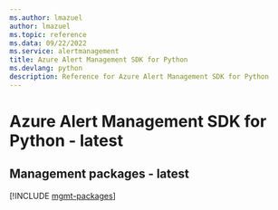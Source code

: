 ```yaml
---
ms.author: lmazuel
author: lmazuel
ms.topic: reference
ms.data: 09/22/2022
ms.service: alertmanagement
title: Azure Alert Management SDK for Python
ms.devlang: python
description: Reference for Azure Alert Management SDK for Python
---
```

# Azure Alert Management SDK for Python - latest

## Management packages - latest
[!INCLUDE [mgmt-packages](alert-management-mgmt-index.md)]